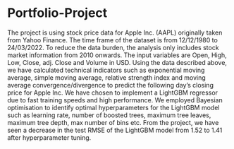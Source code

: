 # Portfolio-Project
The project is using stock price data for Apple Inc. (AAPL) originally taken from Yahoo Finance. The time frame of the dataset is from 12/12/1980 to 24/03/2022. To reduce the data burden, the analysis only includes stock market information from 2010 onwards. The input variables are Open, High, Low, Close, adj. Close and Volume in USD. Using the data described above, we have calculated technical indicators such as exponential moving average, simple moving average, relative strength index and moving average convergence/divergence to predict the following day’s closing price for Apple Inc. We have chosen to implement a LightGBM regressor due to fast training speeds and high performance.  We employed Bayesian optimisation to identify optimal hyperparameters for the LightGBM model such as learning rate, number of boosted trees, maximum tree leaves, maximum tree depth, max number of bins etc. From the project, we have seen a decrease in the test RMSE of the LightGBM model from 1.52 to 1.41 after hyperparameter tuning. 
